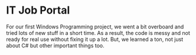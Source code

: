 # IT Job Portal
For our first Windows Programming project, we went a bit overboard and tried lots of new stuff in a short time. 
As a result, the code is messy and not ready for real use without fixing it up a lot. But, we learned a ton, not just about C# but other important things too.







